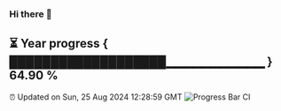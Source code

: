 ### Hi there 👋
⏳ Year progress { ███████████████████▁▁▁▁▁▁▁▁▁▁▁ } 64.90 %
---
⏰ Updated on Sun, 25 Aug 2024 12:28:59 GMT
![Progress Bar CI](https://github.com/liununu/liununu/workflows/Progress%20Bar%20CI/badge.svg)

